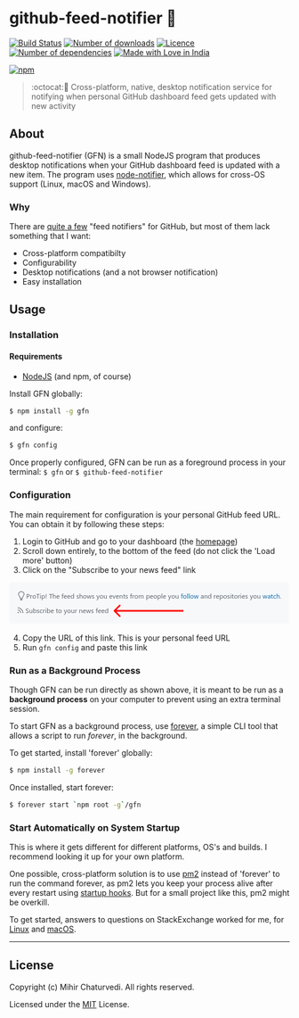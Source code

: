 # github-feed-notifier 🔔

[![Build Status](https://img.shields.io/travis/plibither8/github-feed-notifier/master.svg?style=flat)](https://travis-ci.org/plibither8/github-feed-notifier)
[![Number of downloads](https://img.shields.io/npm/dt/gfn.svg?style=flat)](https://www.npmjs.com/package/gfn)
[![Licence](https://img.shields.io/npm/l/gfn.svg?maxAge=2592000&style=flat)](LICENSE)
[![Number of dependencies](https://img.shields.io/david/plibither8/gfn.svg?maxAge=2592000&style=flat)](https://www.npmjs.com/package/gfn?activeTab=dependencies)
[![Made with Love in India](https://madewithlove.org.in/badge.svg)](https://madewithlove.org.in/)

[![npm](https://nodei.co/npm/gfn.png?mini=true)](https://www.npmjs.com/package/gfn)

> :octocat::bell: Cross-platform, native, desktop notification service for notifying when personal GitHub dashboard feed gets updated with new activity

## About

github-feed-notifier (GFN) is a small NodeJS program that produces desktop notifications when your GitHub dashboard feed is updated with a new item. The program uses [node-notifier](https://github.com/mikaelbr/node-notifier), which allows for cross-OS support (Linux, macOS and Windows).

### Why

There are [quite a few](https://github.com/search?q=github+notifier) "feed notifiers" for GitHub, but most of them lack something that I want:

* Cross-platform compatibilty
* Configurability
* Desktop notifications (and a not browser notification)
* Easy installation

## Usage

### Installation

#### Requirements

* [NodeJS](https://nodejs.org/en/download/) (and npm, of course)

Install GFN globally:

```sh
$ npm install -g gfn
```

and configure:

```sh
$ gfn config
```

Once properly configured, GFN can be run as a foreground process in your terminal: `$ gfn` or `$ github-feed-notifier`

### Configuration

The main requirement for configuration is your personal GitHub feed URL. You can obtain it by following these steps:

1. Login to GitHub and go to your dashboard (the [homepage](https://github.com))
2. Scroll down entirely, to the bottom of the feed (do not click the 'Load more' button)
3. Click on the "Subscribe to your news feed" link

![readme-subscribe-to-feed](assets/readme-subscribe-to-feed.png)

4. Copy the URL of this link. This is your personal feed URL
5. Run `gfn config` and paste this link

### Run as a Background Process

Though GFN can be run directly as shown above, it is meant to be run as a **background process** on your computer to prevent using an extra terminal session.

To start GFN as a background process, use [forever](https://github.com/foreverjs/forever), a simple CLI tool that allows a script to run _forever_, in the background.

To get started, install 'forever' globally:

```sh
$ npm install -g forever
```

Once installed, start forever:

```sh
$ forever start `npm root -g`/gfn
```

### Start Automatically on System Startup

This is where it gets different for different platforms, OS's and builds. I recommend looking it up for your own platform.

One possible, cross-platform solution is to use [pm2](https://github.com/Unitech/pm2) instead of 'forever' to run the command forever, as pm2 lets you keep your process alive after every restart using [startup hooks](https://github.com/Unitech/pm2#startup-hooks-generation). But for a small project like this, pm2 might be overkill.

To get started, answers to questions on StackExchange worked for me, for [Linux](https://stackoverflow.com/questions/12973777/how-to-run-a-shell-script-at-startup) and [macOS](https://superuser.com/questions/229773/run-command-on-startup-login-mac-os-x).

---

## License

Copyright (c) Mihir Chaturvedi. All rights reserved.

Licensed under the [MIT](LICENSE) License.